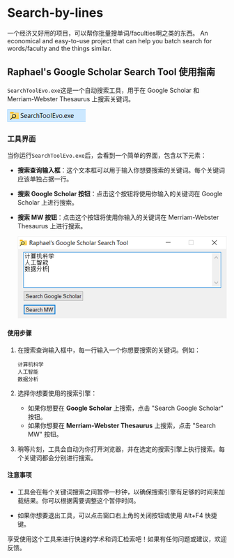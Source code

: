 # Search-by-lines

一个经济又好用的项目，可以帮你批量搜单词/faculties啊之类的东西。
An economical and easy-to-use project that can help you batch search for words/faculty and the things similar.

## Raphael's Google Scholar Search Tool 使用指南

`SearchToolEvo.exe`这是一个自动搜索工具，用于在 Google Scholar 和 Merriam-Webster Thesaurus 上搜索关键词。

![image-20230915155736088](./README.assets/image-20230915155736088.png)

### 工具界面

当你运行`SearchToolEvo.exe`后，会看到一个简单的界面，包含以下元素：

- **搜索查询输入框**：这个文本框可以用于输入你想要搜索的关键词。每个关键词应该单独占据一行。

- **搜索 Google Scholar 按钮**：点击这个按钮将使用你输入的关键词在 Google Scholar 上进行搜索。

- **搜索 MW 按钮**：点击这个按钮将使用你输入的关键词在 Merriam-Webster Thesaurus 上进行搜索。

  ![image-20230915155752293](./README.assets/image-20230915155752293.png)

#### 使用步骤

1. 在搜索查询输入框中，每一行输入一个你想要搜索的关键词。例如：

   ```
   计算机科学
   人工智能
   数据分析
   ```

2. 选择你想要使用的搜索引擎：
   - 如果你想要在 **Google Scholar** 上搜索，点击 "Search Google Scholar" 按钮。
   - 如果你想要在 **Merriam-Webster Thesaurus** 上搜索，点击 "Search MW" 按钮。

3. 稍等片刻，工具会自动为你打开浏览器，并在选定的搜索引擎上执行搜索。每个关键词都会分别进行搜索。

#### 注意事项

- 工具会在每个关键词搜索之间暂停一秒钟，以确保搜索引擎有足够的时间来加载结果。你可以根据需要调整这个暂停时间。

- 如果你想要退出工具，可以点击窗口右上角的关闭按钮或使用 Alt+F4 快捷键。

享受使用这个工具来进行快速的学术和词汇检索吧！如果有任何问题或建议，欢迎反馈。
